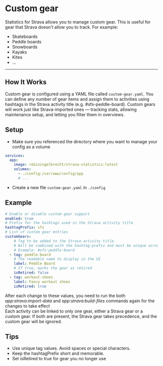 # Custom gear

Statistics for Strava allows you to manage custom gear. This is useful for gear that Strava doesn't allow you to track. For example:

* Skateboards
* Peddle boards
* Snowboards
* Kayaks
* Kites
* ...

---

## How It Works

Custom gear is configured using a YAML file called `custom-gear.yaml`. You can define any number of gear items and assign them to activities using hashtags in the Strava activity title (e.g. #sfs-peddle-board).
Custom gears will work just like Strava-imported ones — tracking stats, allowing maintenance setup, and letting you filter them in overviews.

## Setup

* Make sure you referenced the directory where you want to manage your config as a volume

```yaml
services:
  app:
    image: robiningelbrecht/strava-statistics:latest
    volumes:
      - ./config:/var/www/config/app
      # ...
```

* Create a new file `custom-gear.yaml` in `./config`

## Example

```yaml
# Enable or disable custom gear support
enabled: true
# Prefix for the hashtags used in the Strava activity title
hashtagPrefix: sfs
# List of custom gear entries
customGears:
    # Tag to be added to the Strava activity title.
    # Will be combined with the hashtag-prefix and must be unique across all customGears
    # Example: #sfs-peddle-board
  - tag: peddle-board
    # The readable name to display in the UI
    label: Peddle Board
    # If true, marks the gear as retired
    isRetired: false
  - tag: workout-shoes
    label: Fancy workout shoes
    isRetired: true
```

<div class="alert important">
After each change to these values, you need to run the both <i>app:strava:import-data</i> 
and <i>app:strava:build-files</i> commands again for the changes to take effect
</div>

<div class="alert warning">
Each activity can be linked to only one gear, either a Strava gear or a custom gear. 
If both are present, the Strava gear takes precedence, and the custom gear will be ignored.
</div>

## Tips

* Use unique tag values. Avoid spaces or special characters.
* Keep the hashtagPrefix short and memorable.
* Set isRetired to true for gear you no longer use
